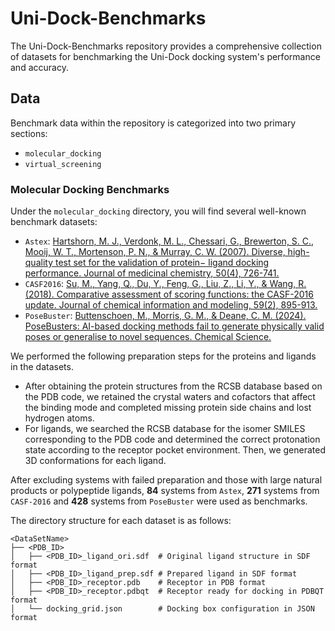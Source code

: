 # Uni-Dock-Benchmarks
The Uni-Dock-Benchmarks repository provides a comprehensive collection of datasets for benchmarking the Uni-Dock docking system's performance and accuracy. 

## Data
Benchmark data within the repository is categorized into two primary sections:

- `molecular_docking`
- `virtual_screening`

### Molecular Docking Benchmarks
Under the `molecular_docking` directory, you will find several well-known benchmark datasets:

- `Astex`: [Hartshorn, M. J., Verdonk, M. L., Chessari, G., Brewerton, S. C., Mooij, W. T., Mortenson, P. N., & Murray, C. W. (2007). Diverse, high-quality test set for the validation of protein− ligand docking performance. Journal of medicinal chemistry, 50(4), 726-741.](https://pubs.acs.org/doi/full/10.1021/jm061277y)
- `CASF2016`: [Su, M., Yang, Q., Du, Y., Feng, G., Liu, Z., Li, Y., & Wang, R. (2018). Comparative assessment of scoring functions: the CASF-2016 update. Journal of chemical information and modeling, 59(2), 895-913.](https://pubs.acs.org/doi/abs/10.1021/acs.jcim.8b00545)
- `PoseBuster`: [Buttenschoen, M., Morris, G. M., & Deane, C. M. (2024). PoseBusters: AI-based docking methods fail to generate physically valid poses or generalise to novel sequences. Chemical Science.](https://pubs.rsc.org/en/content/articlehtml/2024/sc/d3sc04185a)

We performed the following preparation steps for the proteins and ligands in the datasets.

- After obtaining the protein structures from the RCSB database based on the PDB code, we retained the crystal waters and cofactors that affect the binding mode and completed missing protein side chains and lost hydrogen atoms. 
- For ligands, we searched the RCSB database for the isomer SMILES corresponding to the PDB code and determined the correct protonation state according to the receptor pocket environment. Then, we generated 3D conformations for each ligand. 

After excluding systems with failed preparation and those with large natural products or polypeptide ligands, **84** systems from `Astex`, **271** systems from `CASF-2016` and **428** systems from `PoseBuster` were used as benchmarks.
  

The directory structure for each dataset is as follows:

```
<DataSetName>
├── <PDB_ID>
│   ├── <PDB_ID>_ligand_ori.sdf  # Original ligand structure in SDF format
│   ├── <PDB_ID>_ligand_prep.sdf # Prepared ligand in SDF format
│   ├── <PDB_ID>_receptor.pdb    # Receptor in PDB format
│   ├── <PDB_ID>_receptor.pdbqt  # Receptor ready for docking in PDBQT format
│   └── docking_grid.json        # Docking box configuration in JSON format
```